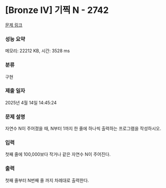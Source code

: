 # [Bronze IV] 기찍 N - 2742 

[문제 링크](https://www.acmicpc.net/problem/2742) 

### 성능 요약

메모리: 22212 KB, 시간: 3528 ms

### 분류

구현

### 제출 일자

2025년 4월 14일 14:45:24

### 문제 설명

<p>자연수 N이 주어졌을 때, N부터 1까지 한 줄에 하나씩 출력하는 프로그램을 작성하시오.</p>

### 입력 

 <p>첫째 줄에 100,000보다 작거나 같은 자연수 N이 주어진다.</p>

### 출력 

 <p>첫째 줄부터 N번째 줄 까지 차례대로 출력한다.</p>

